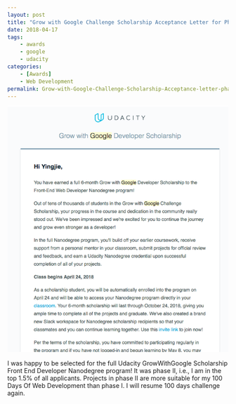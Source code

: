 ```yaml
---
layout: post
title: "Grow with Google Challenge Scholarship Acceptance Letter for Phase II"
date: 2018-04-17
tags:
	- awards
	- google
	- udacity
categories:
	- [Awards]
	- Web Development
permalink: Grow-with-Google-Challenge-Scholarship-Acceptance-letter-phase-ii
---
```


<img src="/img/2018-04-23-Grow-with-Google-Challenge-Scholarship-acceptance.png"> 

<!-- more -->


I was happy to be selected for the full Udacity GrowWithGoogle Scholarship Front End Developer Nanodegree program! It was phase II, i.e., I am in the top 1.5% of all applicants. Projects in phase II are more suitable for my 100 Days Of Web Development than phase I. I will resume 100 days challenge again.